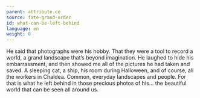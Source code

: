 ```yaml
---
parent: attribute.ce
source: fate-grand-order
id: what-can-be-left-behind
language: en
weight: 0
---
```


He said that photographs were his hobby.
That they were a tool to record a world, a grand landscape that’s beyond imagination.
He laughed to hide his embarrassment, and then showed me all of the pictures he had taken and saved.
A sleeping cat, a ship, his room during Halloween, and of course, all the workers in Chaldea.
Common, everyday landscapes and people.
For that is what he left behind in those precious photos of his…
the beautiful world that can be seen all around us.
